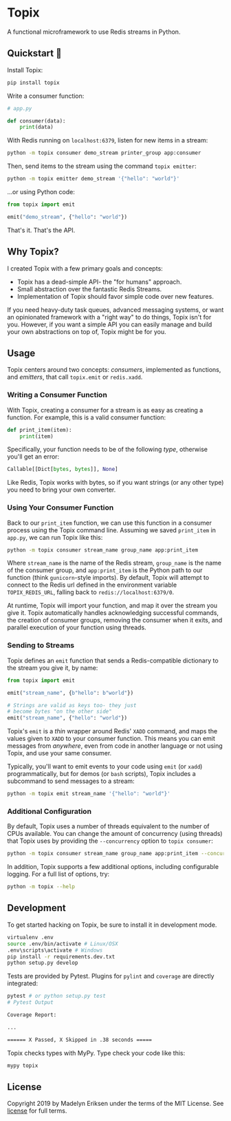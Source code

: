 Topix
=======

A functional microframework to use Redis streams in Python.

## Quickstart 🚀

Install Topix:

```bash
pip install topix
```

Write a consumer function:

```python
# app.py

def consumer(data):
    print(data)
```

With Redis running on `localhost:6379`, listen for new items in a stream:

```bash
python -m topix consumer demo_stream printer_group app:consumer
```

Then, send items to the stream using the command `topix emitter`:

```bash
python -m topix emitter demo_stream '{"hello": "world"}'
```

...or using Python code:

```python
from topix import emit

emit("demo_stream", {"hello": "world"})
```

That's it. That's the API.

## Why Topix? 

I created Topix with a few primary goals and concepts:

* Topix has a dead-simple API- the "for humans" approach.
* Small abstraction over the fantastic Redis Streams.
* Implementation of Topix should favor simple code over new features.

If you need heavy-duty task queues, advanced messaging systems, or want an opinionated framework with a "right way" to do things, Topix isn't for you. However, if you want a simple API you can easily manage and build your own abstractions on top of, Topix might be for you.

## Usage

Topix centers around two concepts: _consumers_, implemented as functions, and _emitters_, that call `topix.emit` or `redis.xadd`.

### Writing a Consumer Function

With Topix, creating a consumer for a stream is as easy as creating a function. For example, this is a valid consumer function:

```python
def print_item(item):
    print(item)
```

Specifically, your function needs to be of the following _type_, otherwise you'll get an error:

```python
Callable[[Dict[bytes, bytes]], None]
```

Like Redis, Topix works with bytes, so if you want strings (or any other type) you need to bring your own converter.

### Using Your Consumer Function

Back to our `print_item` function, we can use this function in a consumer process using the Topix command line. Assuming we saved `print_item` in `app.py`, we can run Topix like this:

```bash
python -m topix consumer stream_name group_name app:print_item
```

Where `stream_name` is the name of the Redis stream, `group_name` is the name of the consumer group, and `app:print_item` is the Python path to our function (think `gunicorn`-style imports). By default, Topix will attempt to connect to the Redis url defined in the environment variable `TOPIX_REDIS_URL`, falling back to `redis://localhost:6379/0`.

At runtime, Topix will import your function, and map it over the stream you give it. Topix automatically handles acknowledging successful commands, the creation of consumer groups, removing the consumer when it exits, and parallel execution of your function using threads.

### Sending to Streams

Topix defines an `emit` function that sends a Redis-compatible dictionary to the stream you give it, by name:

```python
from topix import emit

emit("stream_name", {b"hello": b"world"})

# Strings are valid as keys too- they just
# become bytes "on the other side"
emit("stream_name", {"hello": "world"})
```

Topix's `emit` is a _thin_ wrapper around Redis' `XADD` command, and maps the values given to `XADD` to your consumer function. This means you can emit messages from _anywhere_, even from code in another language or not using Topix, and use your same consumer.

Typically, you'll want to emit events to your code using `emit` (or `xadd`) programmatically, but for demos (or `bash` scripts), Topix includes a subcommand to send messages to a stream:

```bash
python -m topix emit stream_name '{"hello": "world"}'
```

### Additional Configuration

By default, Topix uses a number of threads equivalent to the number of CPUs available. You can change the amount of concurrency (using threads) that Topix uses by providing the `--concurrency` option to `topix consumer`:

```bash
python -m topix consumer stream_name group_name app:print_item --concurrency 2
```

In addition, Topix supports a few additional options, including configurable logging. For a full list of options, try:

```bash
python -m topix --help
```

## Development

To get started hacking on Topix, be sure to install it in development mode.

```bash
virtualenv .env
source .env/bin/activate # Linux/OSX
.env\scripts\activate # Windows
pip install -r requirements.dev.txt
python setup.py develop
```

Tests are provided by Pytest. Plugins for `pylint` and `coverage` are directly integrated:

```bash
pytest # or python setup.py test
# Pytest Output

Coverage Report:

...

====== X Passed, X Skipped in .38 seconds =====
```

Topix checks types with MyPy. Type check your code like this:

```bash
mypy topix
```

## License

Copyright 2019 by Madelyn Eriksen under the terms of the MIT License. See [license](/LICENSE) for full terms.
